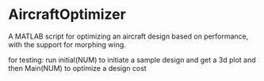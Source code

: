 # AircraftOptimizer
A MATLAB script for optimizing an aircraft design based on performance, with the support for morphing wing.

for testing:
run initial(NUM) to initiate a sample design and get a 3d plot
and then Main(NUM) to optimize a design cost
